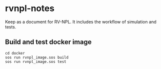 # rvnpl-notes

Keep as a document for RV-NPL. It includes the workflow of simulation and tests.

## Build and test docker image

```
cd docker
sos run rvnpl_image.sos build
sos run rvnpl_image.sos test
```
